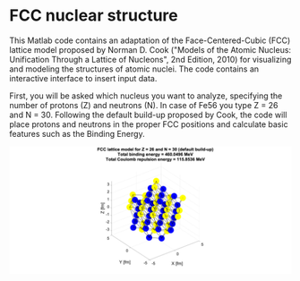 # FCC nuclear structure
This Matlab code contains an adaptation of the Face-Centered-Cubic (FCC) lattice model proposed by Norman D. Cook ("Models of the Atomic Nucleus: Unification Through a Lattice of Nucleons", 2nd Edition, 2010) for visualizing and modeling the structures of atomic nuclei. The code contains an interactive interface to insert input data.

First, you will be asked which nucleus you want to analyze, specifying the number of protons (Z) and neutrons (N). In case of Fe56 you type Z = 26 and N = 30. Following the default build-up proposed by Cook, the code will place protons and neutrons in the proper FCC positions and calculate basic features such as the Binding Energy.

![FCC](images/Fe56_FCC.png)

